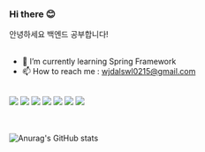 ### Hi there 😊
안녕하세요 백엔드 공부합니다!
<br>
<br>
- 🌱 I’m currently learning Spring Framework
- 📫 How to reach me : wjdalswl0215@gmail.com
<br>
<a href="https://developer.android.com" target="_blank"><img src="https://img.shields.io/badge/Spring-3DDC84?style=flat-square&logo=Spring&logoColor=white"/></a>
<a href="https://developer.android.com" target="_blank"><img src="https://img.shields.io/badge/Spring Boot-6DB33F?style=flat-square&logo=Spring Boot&logoColor=white"/></a>
<a href="https://developer.android.com" target="_blank"><img src="https://img.shields.io/badge/GitHub-181717?style=flat-square&logo=GitHub&logoColor=white"/></a>
<a href="https://developer.android.com" target="_blank"><img src="https://img.shields.io/badge/Python-3776AB?style=flat-square&logo=Python&logoColor=white"/></a>
<a href="https://developer.android.com" target="_blank"><img src="https://img.shields.io/badge/MySQL-4479A1?style=flat-square&logo=MySQL&logoColor=white"/></a>
<a href="https://developer.android.com" target="_blank"><img src="https://img.shields.io/badge/HTML5-E34F26?style=flat-square&logo=HTML5&logoColor=white"/></a>
<a href="https://developer.android.com" target="_blank"><img src="https://img.shields.io/badge/CSS3-1572B6?style=flat-square&logo=CSS3&logoColor=white"/></a>
<br>
<br>
<br>

![Anurag's GitHub stats](https://github-readme-stats.vercel.app/api?username=minji&theme=default&show_icons=true)


<!--
**jungminji0215/jungminji0215** is a ✨ _special_ ✨ repository because its `README.md` (this file) appears on your GitHub profile.

Here are some ideas to get you started:

- 🔭 I’m currently working on ...
- 🌱 I’m currently learning ...
- 👯 I’m looking to collaborate on ...
- 🤔 I’m looking for help with ...
- 💬 Ask me about ...
- 📫 How to reach me: ...
- 😄 Pronouns: ...
- ⚡ Fun fact: ...
-->


